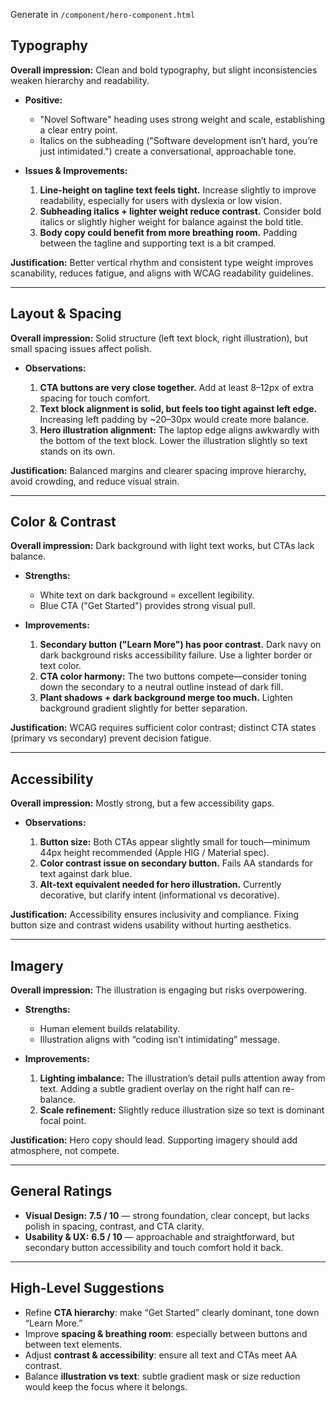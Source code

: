 
Generate in `/component/hero-component.html`

## **Typography**

**Overall impression:** Clean and bold typography, but slight inconsistencies weaken hierarchy and readability.

* **Positive:**

  * "Novel Software" heading uses strong weight and scale, establishing a clear entry point.
  * Italics on the subheading ("Software development isn’t hard, you’re just intimidated.") create a conversational, approachable tone.

* **Issues & Improvements:**

  1. **Line-height on tagline text feels tight.** Increase slightly to improve readability, especially for users with dyslexia or low vision.
  2. **Subheading italics + lighter weight reduce contrast.** Consider bold italics or slightly higher weight for balance against the bold title.
  3. **Body copy could benefit from more breathing room.** Padding between the tagline and supporting text is a bit cramped.

**Justification:** Better vertical rhythm and consistent type weight improves scanability, reduces fatigue, and aligns with WCAG readability guidelines.

---

## **Layout & Spacing**

**Overall impression:** Solid structure (left text block, right illustration), but small spacing issues affect polish.

* **Observations:**

  1. **CTA buttons are very close together.** Add at least 8–12px of extra spacing for touch comfort.
  2. **Text block alignment is solid, but feels too tight against left edge.** Increasing left padding by \~20–30px would create more balance.
  3. **Hero illustration alignment:** The laptop edge aligns awkwardly with the bottom of the text block. Lower the illustration slightly so text stands on its own.

**Justification:** Balanced margins and clearer spacing improve hierarchy, avoid crowding, and reduce visual strain.

---

## **Color & Contrast**

**Overall impression:** Dark background with light text works, but CTAs lack balance.

* **Strengths:**

  * White text on dark background = excellent legibility.
  * Blue CTA ("Get Started") provides strong visual pull.

* **Improvements:**

  1. **Secondary button ("Learn More") has poor contrast.** Dark navy on dark background risks accessibility failure. Use a lighter border or text color.
  2. **CTA color harmony:** The two buttons compete—consider toning down the secondary to a neutral outline instead of dark fill.
  3. **Plant shadows + dark background merge too much.** Lighten background gradient slightly for better separation.

**Justification:** WCAG requires sufficient color contrast; distinct CTA states (primary vs secondary) prevent decision fatigue.

---

## **Accessibility**

**Overall impression:** Mostly strong, but a few accessibility gaps.

* **Observations:**

  1. **Button size:** Both CTAs appear slightly small for touch—minimum 44px height recommended (Apple HIG / Material spec).
  2. **Color contrast issue on secondary button.** Fails AA standards for text against dark blue.
  3. **Alt-text equivalent needed for hero illustration.** Currently decorative, but clarify intent (informational vs decorative).

**Justification:** Accessibility ensures inclusivity and compliance. Fixing button size and contrast widens usability without hurting aesthetics.

---

## **Imagery**

**Overall impression:** The illustration is engaging but risks overpowering.

* **Strengths:**

  * Human element builds relatability.
  * Illustration aligns with “coding isn’t intimidating” message.

* **Improvements:**

  1. **Lighting imbalance:** The illustration’s detail pulls attention away from text. Adding a subtle gradient overlay on the right half can re-balance.
  2. **Scale refinement:** Slightly reduce illustration size so text is dominant focal point.

**Justification:** Hero copy should lead. Supporting imagery should add atmosphere, not compete.

---

## **General Ratings**

* **Visual Design:** **7.5 / 10** — strong foundation, clear concept, but lacks polish in spacing, contrast, and CTA clarity.
* **Usability & UX:** **6.5 / 10** — approachable and straightforward, but secondary button accessibility and touch comfort hold it back.

---

## **High-Level Suggestions**

* Refine **CTA hierarchy**: make “Get Started” clearly dominant, tone down “Learn More.”
* Improve **spacing & breathing room**: especially between buttons and between text elements.
* Adjust **contrast & accessibility**: ensure all text and CTAs meet AA contrast.
* Balance **illustration vs text**: subtle gradient mask or size reduction would keep the focus where it belongs.
